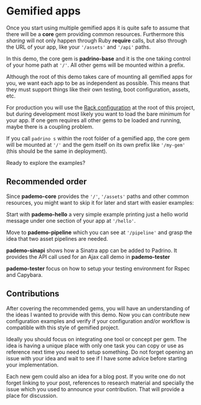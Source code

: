 # Gemified apps 

Once you start using multiple gemified apps it is quite safe to assume that
there will be a **core** gem providing common resources. Furthermore this
*sharing* will not only happen through Ruby **require** calls, but also through
the URL of your app,  like your `'/assets'` and `'/api'` paths.

In this demo, the core gem is **padrino-base** and it is the one taking control
of your home path at `'/'`. All other gems will be mounted within a prefix.

Although the root of this demo takes care of mounting all gemified apps for
you, we want each app to be as independent as possible. This means that they
must support things like their own testing, boot configuration, assets, etc.

For production you will use the [Rack
configuration](https://github.com/zenbits/pademo/blob/master/config.ru) at the
root of this project, but during development most likely you want to load the
bare minimum for your app. If one gem requires all other gems to be loaded and
running, maybe there is a coupling problem. 

If you call `padrino s` within the root folder of a gemified app, the core gem
will be mounted at `'/'` and the gem itself on its own prefix like `'/my-gem'`
(this should be the same in deployment).

Ready to explore the examples?

## Recommended order 

Since **pademo-core** provides the `'/'`, `'/assets'` paths and other common
resources, you might want to skip it for later and start with easier examples:

Start with **pademo-hello** a very simple example printing just a hello world
message under one section of your app at `'/hello'`.

Move to **pademo-pipeline** which you can see at `'/pipeline'` and grasp the idea
that two asset pipelines are needed.

**pademo-sinapi** shows how a Sinatra app can be added to Padrino. It provides
the API call used for an Ajax call demo in **pademo-tester**

**pademo-tester** focus on how to setup your testing environment for Rspec and Capybara.

## Contributions

After covering the recommended gems, you will have an understanding of the
ideas I wanted to provide with this demo. Now you can contribute 
new configuration examples and verify if your configuration and/or
workflow is compatible with this style of gemified project. 

Ideally you should focus on integrating one tool or concept per gem. The idea is having a
unique place with only one task you can copy or use as reference next time you need to setup
something. Do not forget opening an issue with your idea and wait to see if I have some 
advice before starting your implementation.

Each new gem could also an idea for a blog post. If you write one do not forget
linking to your post, references to research material and specially the issue
which you used to announce your contribution. That will provide a place for
discussion.
